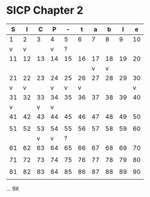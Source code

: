 # SICP Chapter 2

|S|I|C|P|-|t|a|b|l|e|
|--- |--- |--- |--- |--- |--- |--- |--- |--- |--- |
|  1 |  2 |  3 |  4 |  5 |  6 |  7 |  8 |  9 | 10 |
|  v |  v |    |  v |  ? |    |    |    |    |    |
| 11 | 12 | 13 | 14 | 15 | 16 | 17 | 18 | 19 | 20 |
|    |    |    |    |    |    |  v |  v |    |    |
| 21 | 22 | 23 | 24 | 25 | 26 | 27 | 28 | 29 | 30 |
|  v |  v |    |  v |  v |  v |    |    |    |  v |
| 31 | 32 | 33 | 34 | 35 | 36 | 37 | 38 | 39 | 40 |
|  v |    |  v |  v |    |    |    |    |    |    |
| 41 | 42 | 43 | 44 | 45 | 46 | 47 | 48 | 49 | 50 |
|    |    |    |    |    |    |    |    |    |    |
| 51 | 52 | 53 | 54 | 55 | 56 | 57 | 58 | 59 | 60 |
|    |    |  v |  v |  ? |    |    |    |    |    |
| 61 | 62 | 63 | 64 | 65 | 66 | 67 | 68 | 69 | 70 |
|    |    |    |    |    |    |    |    |    |    |
| 71 | 72 | 73 | 74 | 75 | 76 | 77 | 78 | 79 | 80 |
|    |    |    |    |    |    |    |    |    |    |
| 81 | 82 | 83 | 84 | 85 | 86 | 87 | 88 | 89 | 90 |
|    |    |    |    |    |    |    |    |    |    |

... 9X
